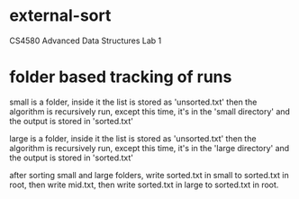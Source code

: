 # external-sort
CS4580 Advanced Data Structures Lab 1


# folder based tracking of runs

small is a folder, inside it the list is stored as 'unsorted.txt' then the algorithm is recursively run, except this time, it's in the 'small directory' and the output is stored in 'sorted.txt'

large is a folder, inside it the list is stored as 'unsorted.txt' then the algorithm is recursively run, except this time, it's in the 'large directory' and the output is stored in 'sorted.txt'

after sorting small and large folders, write sorted.txt in small to sorted.txt in root, then write mid.txt, then write sorted.txt in large to sorted.txt in root.